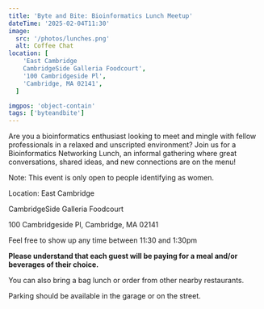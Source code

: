 ```yaml
---
title: 'Byte and Bite: Bioinformatics Lunch Meetup'
dateTime: '2025-02-04T11:30'
image:
  src: '/photos/lunches.png'
  alt: Coffee Chat
location: [
    'East Cambridge
    CambridgeSide Galleria Foodcourt',
    '100 Cambridgeside Pl',
    'Cambridge, MA 02141',
  ]

imgpos: 'object-contain'
tags: ['byteandbite']
---
```


Are you a bioinformatics enthusiast looking to meet and mingle with fellow professionals in a relaxed and unscripted environment? Join us for a Bioinformatics Networking Lunch, an informal gathering where great conversations, shared ideas, and new connections are on the menu!

Note: This event is only open to people identifying as women.

Location: East Cambridge

CambridgeSide Galleria Foodcourt

100 Cambridgeside Pl, Cambridge, MA 02141

Feel free to show up any time between 11:30 and 1:30pm

**Please understand that each guest will be paying for a meal and/or beverages of their choice.**

You can also bring a bag lunch or order from other nearby restaurants.

Parking should be available in the garage or on the street.
